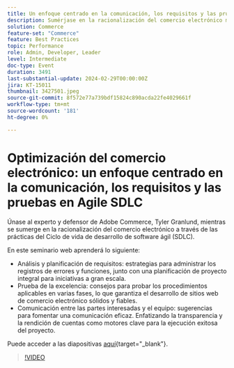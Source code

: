 ```yaml
---
title: Un enfoque centrado en la comunicación, los requisitos y las pruebas en Agile SDLC
description: Sumérjase en la racionalización del comercio electrónico mediante las prácticas del Ciclo de vida del desarrollo de software ágil (SDLC).  Conozca el análisis y la planificación de requisitos, las estrategias para gestionar los registros de errores y funciones, la planificación de proyectos para iniciativas a gran escala, los consejos para probar procedimientos aplicables en varias fases, garantizar el desarrollo de sitios web de comercio electrónico sólidos y fiables, y los consejos para fomentar una comunicación eficaz. Haciendo hincapié en la transparencia y la responsabilidad como motores clave para una ejecución correcta del proyecto. Puede acceder a las diapositivas aquí.
solution: Commerce
feature-set: "Commerce"
feature: Best Practices
topic: Performance
role: Admin, Developer, Leader
level: Intermediate
doc-type: Event
duration: 3491
last-substantial-update: 2024-02-29T00:00:00Z
jira: KT-15011
thumbnail: 3427501.jpeg
source-git-commit: 8f572e77a739bdf15824c890acda22fe4029661f
workflow-type: tm+mt
source-wordcount: '181'
ht-degree: 0%

---
```



# Optimización del comercio electrónico: un enfoque centrado en la comunicación, los requisitos y las pruebas en Agile SDLC

Únase al experto y defensor de Adobe Commerce, Tyler Granlund, mientras se sumerge en la racionalización del comercio electrónico a través de las prácticas del Ciclo de vida de desarrollo de software ágil (SDLC).

En este seminario web aprenderá lo siguiente:

* Análisis y planificación de requisitos: estrategias para administrar los registros de errores y funciones, junto con una planificación de proyecto integral para iniciativas a gran escala.
* Prueba de la excelencia: consejos para probar los procedimientos aplicables en varias fases, lo que garantiza el desarrollo de sitios web de comercio electrónico sólidos y fiables.
* Comunicación entre las partes interesadas y el equipo: sugerencias para fomentar una comunicación eficaz. Enfatizando la transparencia y la rendición de cuentas como motores clave para la ejecución exitosa del proyecto.

Puede acceder a las diapositivas [aquí](../../assets/commerce/agile-sldc-slides.pdf){target="_blank"}.

>[!VIDEO](https://video.tv.adobe.com/v/3427501/?learn=on)
